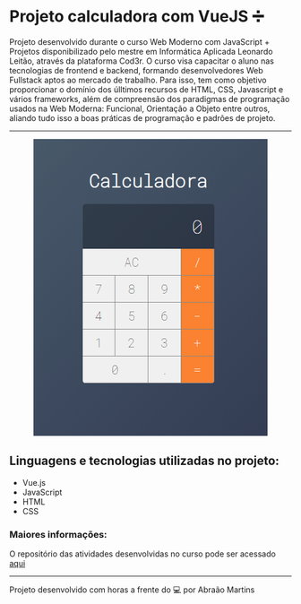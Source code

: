# Projeto calculadora com VueJS :heavy_division_sign:

Projeto desenvolvido durante o curso Web Moderno com JavaScript + Projetos disponibilizado pelo mestre em Informática Aplicada Leonardo Leitão, através da plataforma Cod3r. O curso visa capacitar o aluno nas tecnologias de frontend e backend, formando desenvolvedores Web Fullstack aptos ao mercado de trabalho. Para isso, tem como objetivo proporcionar o domínio dos úlltimos recursos de HTML, CSS, Javascript e vários frameworks, além de compreensão dos paradigmas de programação usados na Web Moderna: Funcional, Orientação a Objeto entre outros, aliando tudo isso a boas práticas de programação e padrões de projeto.

<hr>
<p align="center">
  <img src="https://github.com/ChristopherHauschild/projeto-calculadora-vueJS/raw/master/calculator.PNG"/>
</p>

## Linguagens e tecnologias utilizadas no projeto:

<ul>
  <li>Vue.js</li>
  <li>JavaScript</li>
  <li>HTML</li>
  <li>CSS</li>
</ul>

### Maiores informações: 

O repositório das atividades desenvolvidas no curso pode ser acessado <a href="https://github.com/abraao69/curso-web-moderno-cod3r">aqui</a>

<hr>

Projeto desenvolvido com horas a frente do :computer: por Abraão Martins
